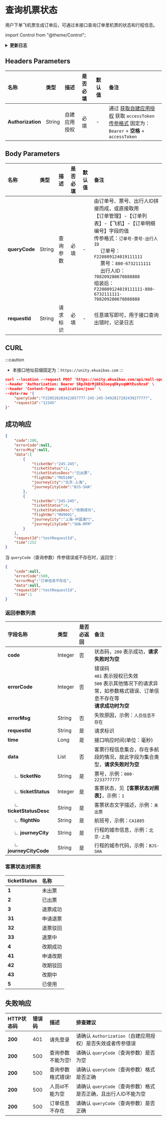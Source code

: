 # 查询机票状态
用户下单飞机票生成订单后，可通过本接口查询订单里机票的状态和行程信息。

import Control from "@theme/Control";

<Control
method="POST"
url="/api/mall-openapi/open-api/flight/ticket/journey/query"
/>

<details>
  <summary><b>更新日志</b></summary>
  <div>

- [**1.10.1**](/updateLog/update-log#1101)
- 🆕 新增了本接口。

</div>
</details>

## Headers Parameters

| 名称 | 类型 | 描述 | 是否必填 | 默认值 | 备注 |
| :--- | :--- | :--- | :--- |:--- | :--- |
| **Authorization** | String | 自建应用授权 | 必填 | - | 通过 [获取自建应用授权](/docs/open-api/getting-started/platform-auth) 获取 `accessToken`<br/>[传参格式](/docs/open-api/mall/question-answer#问题一) 固定为：`Bearer` + **空格** + `accessToken` |

## Body Parameters

| 名称 | 类型 | 描述 | 是否必填 | 默认值 | 备注 |
| :--- | :--- | :--- | :--- |:--- | :--- |
| **queryCode** | String | 查询参数 | 必填 | - | 由订单号、票号、出行人ID拼接而成，或直接取用<br/>【订单管理】-【订单列表】-【飞机】-【订单明细编号】字段的值<br/>传参格式：`订单号-票号-出行人ID`<br/>&emsp; 订单号：`F220809124019111111`<br/>&emsp; 票号：`880-6732111111`<br/>&emsp; 出行人ID：`708209280670888888`<br/>组装后：`F220809124019111111-880-6732111111-708209280670888888` |
| **requestId** | String | 请求标识 | 必填 | - | 任意填写即可，用于接口查询出错时，记录日志 |

## CURL
:::caution
- 本接口地址前缀固定为：`https://unity.ekuaibao.com`
:::
```json
curl --location --request POST 'https://unity.ekuaibao.com/api/mall-openapi/open-api/flight/ticket/journey/query' \
--header 'Authorization: Bearer SRpJkQrMjBEGIooyqDkyxqWKtEusNzxd' \
--header 'Content-Type: application/json' \
--data-raw '{
    "queryCode":"F220526203422857777-245-245-5492817202439277777",
    "requestId":"12345"
}'
```

## 成功响应
```json
{
    "code":200,
    "errorCode":null,
    "errorMsg":null,
    "data":[
        {
            "ticketNo":"245-245",
            "ticketStatus":2,
            "ticketStatusDesc":"已出票",
            "flightNo":"MU5100",
            "journeyCity":"北京-上海",
            "journeyCityCode":"BJS-SHA"
        },
        {
            "ticketNo":"245-245",
            "ticketStatus":4,
            "ticketStatusDesc":"改期成功",
            "flightNo":"MU9991",
            "journeyCity":"上海-中国澳门",
            "journeyCityCode":"SHA-MFM"
        }
    ],
    "requestId":"testRequestId",
    "time":252
}
```

当 `queryCode`（查询参数）传参错误或不存在时，返回空：
```json
{
    "code":null,
    "errorCode":500,
    "errorMsg":"订单信息不存在",
    "data":null,
    "requestId":"testRequestId",
    "time":1
}
```

### 返回参数列表
| 字段名称 | 类型 | 是否必返回 | 备注 |
| :--- | :--- | :--- | :--- |
| **code**      | Integer | 否 | 状态码，`200` 表示成功，**请求失败时为空** |
| **errorCode** | Integer | 否 | 错误码<br/>`401` 表示授权已失效<br/>`500` 表示其他情况下的请求异常，如参数格式错误、订单信息不存在等<br/>**请求成功时为空** |
| **errorMsg**  | String  | 否 | 失败原因，示例：`人员信息不存在` |
| **requestId** | String  | 是 | 请求标识 |
| **time**      | Long    | 是 | 接口响应时间(单位：毫秒) |
| **data**      | List | 否 | 客票行程信息集合，存在多航段的情况，故此字段为集合类型，**请求失败时为空** |
| **&emsp; ∟ ticketNo**         | String  | 是 | 票号，示例：`000-2233777777` |
| **&emsp; ∟ ticketStatus**     | Integer | 是 | 客票状态，见【**客票状态对照表**】，示例：`1` |
| **&emsp; ∟ ticketStatusDesc** | String  | 是 | 客票状态文字描述，示例：`未出票` |
| **&emsp; ∟ flightNo**         | String  | 是 | 航班号，示例：`CA1885` |
| **&emsp; ∟ journeyCity**      | String  | 是 | 行程的城市信息，示例：`北京-上海` |
| **&emsp; ∟ journeyCityCode**  | String  | 是 | 行程的城市代码，示例：`BJS-SHA` |

### 客票状态对照表
| ticketStatus | 名称 |
| :--- | :--- |
| **1**  | 未出票   | 
| **2**  | 已出票   | 
| **3**  | 退票成功 | 
| **31** | 申请退票 |
| **32** | 退票驳回 |
| **33** | 退票中   |
| **4**  | 改期成功 |
| **41** | 申请改期 |
| **42** | 改期驳回 |
| **43** | 改期中   |
| **5**  | 已使用   |

## 失败响应

| HTTP状态码 | 错误码 | 描述 | 排查建议 |
| :--- | :--- | :--- | :--- |
| **200** | 401 | 请先登录 | 请确认 `Authorization`（自建应用授权）是否失效或者传参错误 |
| **200** | 500 | 查询参数不能为空! | 请确认 `queryCode`（查询参数）是否为空 |
| **200** | 500 | 查询参数格式错误! | 请确认 `queryCode`（查询参数）格式是否正确 |
| **200** | 500 | 人员id不能为空 | 请确认 `queryCode`（查询参数）格式是否正确，且出行人ID不能为空 |
| **200** | 500 | 订单信息不存在 | 请确认 `queryCode`（查询参数）是否正确 |
